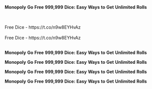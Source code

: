 <strong>Monopoly</strong> <strong>Go</strong> <strong>Free</strong> <strong>999,999</strong> <strong>Dice:</strong> <strong>Easy</strong> <strong>Ways</strong> <strong>to</strong> <strong>Get</strong> <strong>Unlimited</strong> <strong>Rolls</strong>

<br>
<br>Free Dice - https://t.co/n9w8EYHvAz
<br>
<br>Free Dice - https://t.co/n9w8EYHvAz
<br>
<br>

<strong>Monopoly</strong> <strong>Go</strong> <strong>Free</strong> <strong>999,999</strong> <strong>Dice:</strong> <strong>Easy</strong> <strong>Ways</strong> <strong>to</strong> <strong>Get</strong> <strong>Unlimited</strong> <strong>Rolls</strong>

<strong>Monopoly</strong> <strong>Go</strong> <strong>Free</strong> <strong>999,999</strong> <strong>Dice:</strong> <strong>Easy</strong> <strong>Ways</strong> <strong>to</strong> <strong>Get</strong> <strong>Unlimited</strong> <strong>Rolls</strong>

<strong>Monopoly</strong> <strong>Go</strong> <strong>Free</strong> <strong>999,999</strong> <strong>Dice:</strong> <strong>Easy</strong> <strong>Ways</strong> <strong>to</strong> <strong>Get</strong> <strong>Unlimited</strong> <strong>Rolls</strong>

<strong>Monopoly</strong> <strong>Go</strong> <strong>Free</strong> <strong>999,999</strong> <strong>Dice:</strong> <strong>Easy</strong> <strong>Ways</strong> <strong>to</strong> <strong>Get</strong> <strong>Unlimited</strong> <strong>Rolls</strong>
